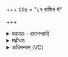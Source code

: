 +++
title = "८१ संशितं मे"

+++
<details><summary>पदपाठः - दयानन्दादि</summary>

सँशि॑त॒मिति॒ सम्ऽशि॑तम्। मे॒। ब्रह्म॑। सँशि॑त॒मिति॒ सम्ऽशि॑तम्। वी॒र्य᳕म्। बल॑म्। सँशि॑त॒मिति॒ सम्ऽशि॑तम्। क्ष॒त्रम्। जि॒ष्णु। यस्य॑। अ॒हम्। अस्मि॑। पु॒रोहि॑त॒ इति॑ पु॒रःऽहि॑तः। ८१।
</details>

<details><summary>महीधरः</summary>

म० 'उपोत्तमां क्षत्रियस्येच्छन्नुत्तमां पुरोहितस्य' (का. १६ । ४१।४-४२) । क्षत्रिययजमानस्य द्वादशीं संशितमित्येतामिच्छया दधाति पुरोहितयजमानस्यान्त्यामुदेषामित्येतामिच्छया दधाति एकादश नित्याः सर्वासामृचामन्ते स्वाहाकारश्चेति सूत्रार्थः । मे मदीयं ब्रह्म ब्राह्मण्यं संशितं सम्यक् तीक्ष्णीकृतम् शास्त्रीयमार्गवर्ति कृतमित्यर्थः । 'शो तनूकरणे' क्तान्तः । वीर्यमिन्द्रियशक्तिः, बलं शरीरशक्तिः, तदुभयं संशितं स्वकार्यक्षमं कृतम् । तथा यस्य क्षत्रस्याहं पुरोहितोस्मि भवामि तन्मदीयं क्षत्रं क्षत्रजातं जिष्णु जयनशीलं यथा भवति तथा संशितं तीव्रं कृतम् ॥ ८१ ॥  
द्व्यशीतितमी।
</details>

<details><summary>अधिमन्त्रम् (VC)</summary>

- पुरोहितयजमानौ देवते
- नाभानेदिष्ठ ऋषिः
- निचृदार्षी पङ्क्तिः
- पञ्चमः
</details>